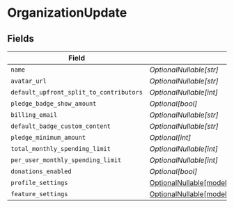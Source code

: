 # OrganizationUpdate


## Fields

| Field                                                                                            | Type                                                                                             | Required                                                                                         | Description                                                                                      |
| ------------------------------------------------------------------------------------------------ | ------------------------------------------------------------------------------------------------ | ------------------------------------------------------------------------------------------------ | ------------------------------------------------------------------------------------------------ |
| `name`                                                                                           | *OptionalNullable[str]*                                                                          | :heavy_minus_sign:                                                                               | N/A                                                                                              |
| `avatar_url`                                                                                     | *OptionalNullable[str]*                                                                          | :heavy_minus_sign:                                                                               | N/A                                                                                              |
| `default_upfront_split_to_contributors`                                                          | *OptionalNullable[int]*                                                                          | :heavy_minus_sign:                                                                               | N/A                                                                                              |
| `pledge_badge_show_amount`                                                                       | *Optional[bool]*                                                                                 | :heavy_minus_sign:                                                                               | N/A                                                                                              |
| `billing_email`                                                                                  | *OptionalNullable[str]*                                                                          | :heavy_minus_sign:                                                                               | N/A                                                                                              |
| `default_badge_custom_content`                                                                   | *OptionalNullable[str]*                                                                          | :heavy_minus_sign:                                                                               | N/A                                                                                              |
| `pledge_minimum_amount`                                                                          | *Optional[int]*                                                                                  | :heavy_minus_sign:                                                                               | N/A                                                                                              |
| `total_monthly_spending_limit`                                                                   | *OptionalNullable[int]*                                                                          | :heavy_minus_sign:                                                                               | N/A                                                                                              |
| `per_user_monthly_spending_limit`                                                                | *OptionalNullable[int]*                                                                          | :heavy_minus_sign:                                                                               | N/A                                                                                              |
| `donations_enabled`                                                                              | *Optional[bool]*                                                                                 | :heavy_minus_sign:                                                                               | N/A                                                                                              |
| `profile_settings`                                                                               | [OptionalNullable[models.OrganizationProfileSettings]](../models/organizationprofilesettings.md) | :heavy_minus_sign:                                                                               | N/A                                                                                              |
| `feature_settings`                                                                               | [OptionalNullable[models.OrganizationFeatureSettings]](../models/organizationfeaturesettings.md) | :heavy_minus_sign:                                                                               | N/A                                                                                              |